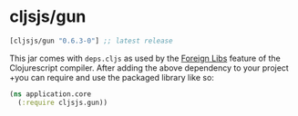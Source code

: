 # cljsjs/gun

[](dependency)
```clojure
[cljsjs/gun "0.6.3-0"] ;; latest release
```
[](/dependency)

This jar comes with `deps.cljs` as used by the [Foreign Libs][flibs] feature of the Clojurescript compiler. After adding the above dependency to your project +you can require and use the packaged library like so:
 
```clojure
(ns application.core
  (:require cljsjs.gun))
```
 
[flibs]: https://github.com/clojure/clojurescript/wiki/Foreign-Dependencies
